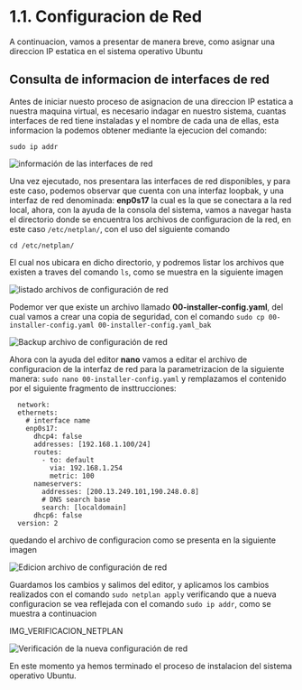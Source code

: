 # 1.1. Configuracion de Red
A continuacion, vamos a presentar de manera breve, como asignar una direccion IP estatica en el sistema operativo Ubuntu

## Consulta de informacion de interfaces de red

Antes de iniciar nuesto proceso de asignacion de una direccion IP estatica a nuestra maquina virtual, es necesario indagar en nuestro sistema, cuantas interfaces de red tiene instaladas y el nombre de cada una de ellas, esta informacion la podemos obtener mediante la ejecucion del comando: 

```sudo ip addr```

![información de las interfaces de red](https://github.com/hernandopena/Wazuh/blob/8426080e775bb4f0b0c31403d0a7da1b2abd5300/1.%20Instalaci%C3%B3n%20Ubuntu%2022.10/imagenes/informacion_interfaces.jpg)

Una vez ejecutado, nos presentara las interfaces de red disponibles, y para este caso, podemos observar que cuenta con una interfaz loopbak, y una interfaz de red denominada: **enp0s17** la cual es la que se conectara a la red local, ahora, con la ayuda de la consola del sistema, vamos a navegar hasta el directorio donde se encuentra los archivos de configuracion de la red, en este caso ```/etc/netplan/```, con el uso del siguiente comando

```cd /etc/netplan/```

El cual nos ubicara en dicho directorio, y podremos listar los archivos que existen a traves del comando ```ls```, como se muestra en la siguiente imagen

![listado archivos de configuración de red](https://github.com/hernandopena/Wazuh/blob/8426080e775bb4f0b0c31403d0a7da1b2abd5300/1.%20Instalaci%C3%B3n%20Ubuntu%2022.10/imagenes/ruta_configuracion_red.jpg)

Podemor ver que existe un archivo llamado **00-installer-config.yaml**, del cual vamos a crear una copia de seguridad, con el comando ```sudo cp 00-installer-config.yaml 00-installer-config.yaml_bak```

![Backup archivo de configuración de red](https://github.com/hernandopena/Wazuh/blob/ecbbc2a40ca300232e9099d6a0abfb5daea4e070/1.%20Instalaci%C3%B3n%20Ubuntu%2022.10/imagenes/backup_archivo_red.jpg)

Ahora con la ayuda del editor **nano** vamos a editar el archivo de configuracion de la interfaz de red para la parametrizacion de la siguiente manera: ```sudo nano 00-installer-config.yaml``` y remplazamos el contenido por el siguiente fragmento de insttrucciones:

```
  network:
  ethernets:
    # interface name
    enp0s17:
      dhcp4: false
      addresses: [192.168.1.100/24]
      routes:
        - to: default
          via: 192.168.1.254
          metric: 100
      nameservers:
        addresses: [200.13.249.101,190.248.0.8]
        # DNS search base
        search: [localdomain]
      dhcp6: false
  version: 2
```

quedando el archivo de configuracion como se presenta en la siguiente imagen

![Edicion archivo de configuración de red](https://github.com/hernandopena/Wazuh/blob/678452528edf6100fa4b535af85fd5b067acf630/1.%20Instalaci%C3%B3n%20Ubuntu%2022.10/imagenes/edit_conf_red.jpg)

Guardamos los cambios y salimos del editor, y aplicamos los cambios realizados con el comando ```sudo netplan apply``` verificando que a nueva configuracion se vea reflejada con el comando ```sudo ip addr```, como se muestra a continuacion

IMG_VERIFICACION_NETPLAN


![Verificación de la nueva configuración de red](https://github.com/hernandopena/Wazuh/blob/678452528edf6100fa4b535af85fd5b067acf630/1.%20Instalaci%C3%B3n%20Ubuntu%2022.10/imagenes/verificacion_netplan.jpg)

En este momento ya hemos terminado el proceso de instalacion del sistema operativo Ubuntu.
